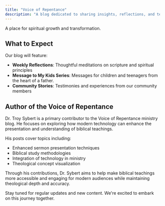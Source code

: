 ```yaml
---
title: "Voice of Repentance"
description: "A blog dedicated to sharing insights, reflections, and teachings that inspire spiritual growth and transformation."
---
```


A place for spiritual growth and transformation.

## What to Expect

Our blog will feature:

- **Weekly Reflections**: Thoughtful meditations on scripture and spiritual principles
- **Message to My Kids Series**: Messages for children and teenagers from the heart of a father.
- **Community Stories**: Testimonies and experiences from our community members

## Author of the Voice of Repentance

Dr. Troy Sybert is a primary contributor to the Voice of Repentance ministry blog. He focuses on exploring how modern technology can enhance the presentation and understanding of biblical teachings.

His posts cover topics including:

- Enhanced sermon presentation techniques
- Biblical study methodologies
- Integration of technology in ministry
- Theological concept visualization

Through his contributions, Dr. Sybert aims to help make biblical teachings more accessible and engaging for modern audiences while maintaining theological depth and accuracy.

Stay tuned for regular updates and new content. We're excited to embark on this journey together.
